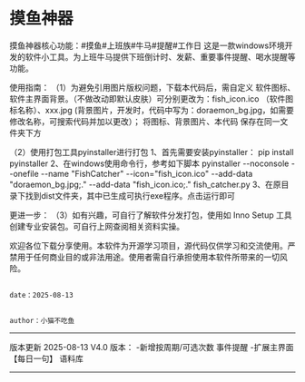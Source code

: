 # 摸鱼神器
摸鱼神器核心功能：#摸鱼#上班族#牛马#提醒#工作日
这是一款windows环境开发的软件小工具。为上班牛马提供下班倒计时、发薪、重要事件提醒、喝水提醒等功能。



使用指南：
（1）为避免引用图片版权问题，下载本代码后，需自定义 软件图标、软件主界面背景。（不做改动即默认皮肤）可分别更改为：fish_icon.ico （软件图标名称）、xxx.jpg (背景图片，开发时，代码中写为：doraemon_bg.jpg，如需要修改名称，可搜索代码并加以更改）；
将图标、背景图片、本代码 保存在同一文件夹下方

（2）使用打包工具pyinstaller进行打包
      1、首先需要安装pyinstaller： pip install pyinstaller
      2、在windows使用命令行，参考如下脚本 
pyinstaller --noconsole --onefile --name "FishCatcher" --icon="fish_icon.ico" --add-data "doraemon_bg.jpg;." --add-data "fish_icon.ico;." fish_catcher.py
      3、在原目录下找到dist文件夹，其中已生成可执行exe程序。点击运行即可

更进一步：
（3）如有兴趣，可自行了解软件分发打包，使用如 Inno Setup 工具 创建专业安装包。可自行上网查阅相关资料实操。




欢迎各位下载分享使用。本软件为开源学习项目，源代码仅供学习和交流使用。严禁用于任何商业目的或非法用途。使用者需自行承担使用本软件所带来的一切风险。



                                                                                                                  date：2025-08-13
                                                                                                                  
                                                                                                                  author：小猫不吃鱼




***************************************************************************************************************************************
版本更新
2025-08-13 V4.0 版本：
-新增按周期/可选次数 事件提醒
-扩展主界面 【每日一句】 语料库
***************************************************************************************************************************************



